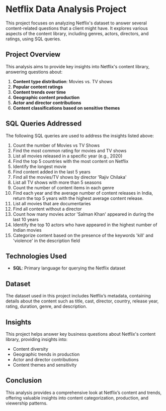 # Netflix Data Analysis Project

This project focuses on analyzing Netflix's dataset to answer several content-related questions that a client might have. It explores various aspects of the content library, including genres, actors, directors, and ratings, using SQL queries.

## Project Overview

This analysis aims to provide key insights into Netflix's content library, answering questions about:
1. **Content type distribution**: Movies vs. TV shows
2. **Popular content ratings**
3. **Content trends over time**
4. **Geographic content production**
5. **Actor and director contributions**
6. **Content classifications based on sensitive themes**

## SQL Queries Addressed

The following SQL queries are used to address the insights listed above:
1. Count the number of Movies vs TV Shows
2. Find the most common rating for movies and TV shows
3. List all movies released in a specific year (e.g., 2020)
4. Find the top 5 countries with the most content on Netflix
5. Identify the longest movie
6. Find content added in the last 5 years
7. Find all the movies/TV shows by director 'Rajiv Chilaka'
8. List all TV shows with more than 5 seasons
9. Count the number of content items in each genre
10. Find each year and the average number of content releases in India, return the top 5 years with the highest average content release.
11. List all movies that are documentaries
12. Find all content without a director
13. Count how many movies actor 'Salman Khan' appeared in during the last 10 years
14. Identify the top 10 actors who have appeared in the highest number of Indian movies
15. Categorize content based on the presence of the keywords 'kill' and 'violence' in the description field

## Technologies Used
- **SQL**: Primary language for querying the Netflix dataset

## Dataset

The dataset used in this project includes Netflix’s metadata, containing details about the content such as title, cast, director, country, release year, rating, duration, genre, and description.

## Insights

This project helps answer key business questions about Netflix's content library, providing insights into:
- Content diversity
- Geographic trends in production
- Actor and director contributions
- Content themes and sensitivity

## Conclusion

This analysis provides a comprehensive look at Netflix’s content and trends, offering valuable insights into content categorization, production, and viewership patterns.
